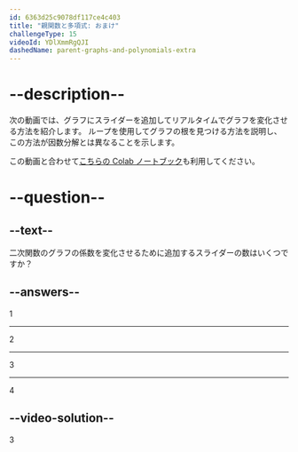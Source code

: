 ```yaml
---
id: 6363d25c9078df117ce4c403
title: "親関数と多項式: おまけ"
challengeType: 15
videoId: YDlXmmRgQJI
dashedName: parent-graphs-and-polynomials-extra
---
```


# --description--

次の動画では、グラフにスライダーを追加してリアルタイムでグラフを変化させる方法を紹介します。 ループを使用してグラフの根を見つける方法を説明し、この方法が因数分解とは異なることを示します。

この動画と合わせて<a href="https://colab.research.google.com/drive/1bspkmQVcKOXUuk-Orb0Mwl0GUGbqMpka?usp=sharing" target="_blank" rel="noopener noreferrer nofollow">こちらの Colab ノートブック</a>も利用してください。

# --question--

## --text--

二次関数のグラフの係数を変化させるために追加するスライダーの数はいくつですか？

## --answers--

1

---

2

---

3

---

4

## --video-solution--

3
